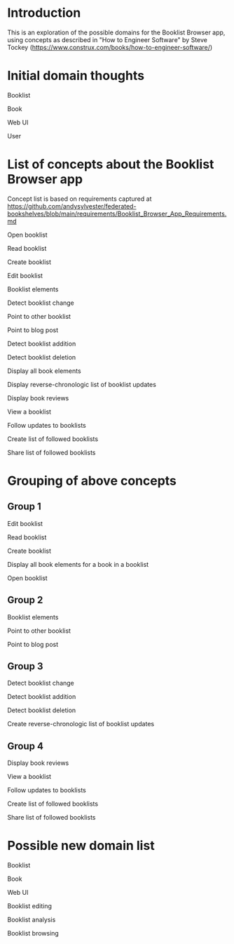 # Introduction

This is an exploration of the possible domains for the Booklist Browser app, using concepts as described in "How to Engineer Software" by Steve Tockey (https://www.construx.com/books/how-to-engineer-software/)


# Initial domain thoughts

Booklist

Book

Web UI

User

# List of concepts about the Booklist Browser app

Concept list is based on requirements captured at https://github.com/andysylvester/federated-bookshelves/blob/main/requirements/Booklist_Browser_App_Requirements.md

Open booklist

Read booklist

Create booklist

Edit booklist

Booklist elements

Detect booklist change

Point to other booklist

Point to blog post

Detect booklist addition

Detect booklist deletion

Display all book elements

Display reverse-chronologic list of booklist updates

Display book reviews

View a booklist

Follow updates to booklists

Create list of followed booklists

Share list of followed booklists


# Grouping of above concepts

## Group 1

Edit booklist

Read booklist

Create booklist

Display all book elements for a book in a booklist

Open booklist

## Group 2

Booklist elements

Point to other booklist

Point to blog post


## Group 3

Detect booklist change

Detect booklist addition

Detect booklist deletion

Create reverse-chronologic list of booklist updates

## Group 4

Display book reviews

View a booklist

Follow updates to booklists

Create list of followed booklists

Share list of followed booklists

# Possible new domain list

Booklist

Book

Web UI

Booklist editing

Booklist analysis

Booklist browsing





